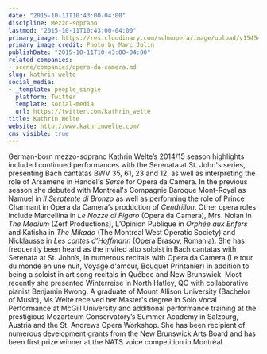 ```yaml
---
date: "2015-10-11T10:43:00-04:00"
discipline: Mezzo-soprano
lastmod: "2015-10-11T10:43:00-04:00"
primary_image: https://res.cloudinary.com/schmopera/image/upload/v1545409169/media/webhook-uploads/1444574529559/KathrinWelteSquare.jpg.jpg
primary_image_credit: Photo by Marc Jolin
publishDate: "2015-10-11T10:43:00-04:00"
related_companies:
- scene/companies/opera-da-camera.md
slug: kathrin-welte
social_media:
- _template: people_single
  platform: Twitter
  template: social-media
  url: https://twitter.com/kathrin_welte
title: Kathrin Welte
website: http://www.kathrinwelte.com/
cms_visible: true
---
```


German-born mezzo-soprano Kathrin Welte’s 2014/15 season highlights included continued performances with the Serenata at St. John's series, presenting Bach cantatas BWV 35, 61, 23 and 12, as well as interpreting the role of Arsamene in Handel's *Serse* for Opera da Camera. In the previous season she debuted with Montréal's Compagnie Baroque Mont-Royal as Namuel in *Il Serptente di Bronzo* as well as performing the role of Prince Charmant in Opera da Camera’s production of *Cendrillon*. Other opera roles include Marcellina in *Le Nozze di Figaro* (Opera da Camera), Mrs. Nolan in *The Medium* (Zerf Productions), L’Opinion Publique in *Orphée aux Enfers* and Katisha in *The Mikado* (The Montreal West Operatic Society) and Nicklausse in *Les contes d’Hoffmann* (Opera Brasov, Romania). She has frequently been heard as the invited alto soloist in Bach cantatas with Serenata at St. John’s, in numerous recitals with Opera da Camera (Le tour du monde en une nuit, Voyage d'amour, Bouquet Printanier) in addition to being a soloist in art song recitals in Québec and New Brunswick. Most recently she presented Winterreise in North Hatley, QC with collaborative pianist Benjamin Kwong. A graduate of Mount Allison University (Bachelor of Music), Ms Welte received her Master's degree in Solo Vocal Performance at McGill University and additional performance training at the prestigious Mozarteum Conservatory’s Summer Academy in Salzburg, Austria and the St. Andrews Opera Workshop. She has been recipient of numerous development grants from the New Brunswick Arts Board and has been first prize winner at the NATS voice competition in Montréal.
